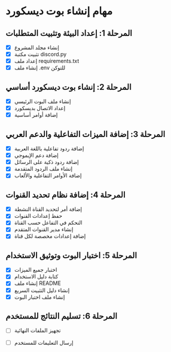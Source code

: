 # مهام إنشاء بوت ديسكورد

## المرحلة 1: إعداد البيئة وتثبيت المتطلبات
- [x] إنشاء مجلد المشروع
- [x] تثبيت مكتبة discord.py
- [x] إعداد ملف requirements.txt
- [x] إنشاء ملف .env للتوكن

## المرحلة 2: إنشاء بوت ديسكورد أساسي
- [x] إنشاء ملف البوت الرئيسي
- [x] إعداد الاتصال بديسكورد
- [x] إضافة أوامر أساسية

## المرحلة 3: إضافة الميزات التفاعلية والدعم العربي
- [x] إضافة ردود تفاعلية باللغة العربية
- [x] إضافة دعم الإيموجي
- [x] إضافة ردود ذكية على الرسائل
- [x] إنشاء ملف الردود المتقدمة
- [x] إضافة الأوامر التفاعلية والألعاب

## المرحلة 4: إضافة نظام تحديد القنوات
- [x] إضافة أمر لتحديد القناة النشطة
- [x] حفظ إعدادات القنوات
- [x] التحكم في التفاعل حسب القناة
- [x] إنشاء مدير القنوات المتقدم
- [x] إضافة إعدادات مخصصة لكل قناة

## المرحلة 5: اختبار البوت وتوثيق الاستخدام
- [x] اختبار جميع الميزات
- [x] كتابة دليل الاستخدام
- [x] إنشاء ملف README
- [x] إنشاء دليل التثبيت السريع
- [x] إنشاء ملف اختبار البوت

## المرحلة 6: تسليم النتائج للمستخدم
- [ ] تجهيز الملفات النهائية
- [ ] إرسال التعليمات للمستخدم

